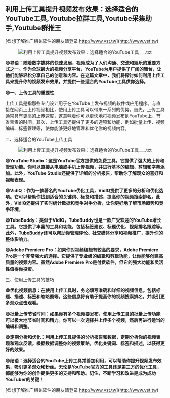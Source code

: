## **利用上传工具提升视频发布效果：选择适合的YouTube工具,Youtube拉群工具,Youtube采集助手,Youtube群推王**

[😍想了解推广相关软件的朋友请登录 http://www.vst.tw](http://www.vst.tw)

 <center><img src="https://vst.tw/MP4/tuiguang/png/0.png" alt="利用上传工具提升视频发布效果：选择适合的YouTube工具___.txt"></center>

**😄导语：随着数字媒体的快速发展，视频成为了人们沟通、交流和娱乐的重要方式之一。作为全球最大的视频分享平台，YouTube为用户提供了广阔的舞台，让他们能够轻松分享自己的创意和内容。在这篇文章中，我们将探讨如何利用上传工具来提升你的视频发布效果，并提供一些适合的YouTube工具供你选择。**

**😄一、上传工具的重要性**

上传工具是指那些专门设计用于在YouTube上发布视频的软件或应用程序。与直接在网页上上传视频相比，使用上传工具可以带来一系列的优势。首先，上传工具通常具有更高的上传速度，这意味着你可以更快地将视频发布到YouTube上，节省宝贵的时间。其次，上传工具还提供了更多的选项和功能，例如批量上传、视频编辑、标签管理等，使你能够更好地管理和优化你的视频内容。

二、选择适合的YouTube上传工具

 <center><img src="https://vst.tw/MP4/tuiguang/png/7.png" alt="利用上传工具提升视频发布效果：选择适合的YouTube工具___.txt"></center>

**😄YouTube Studio：这是YouTube官方提供的免费工具，它提供了强大的上传和管理功能。你可以直接从电脑或手机上传视频，并进行基本的编辑、剪辑和字幕添加。此外，YouTube Studio还提供了详细的分析报告，帮助你了解观众的喜好和视频表现。**

**😄VidIQ：作为一款著名的YouTube优化工具，VidIQ提供了更多的分析和优化选项。它可以帮助你找到适合的关键词、标签和描述，提高你的视频搜索排名。此外，VidIQ还提供了实时统计数据和竞争对手分析，让你更好地了解市场趋势和竞争环境。**

**😄TubeBuddy：类似于VidIQ，TubeBuddy也是一款广受欢迎的YouTube增长工具。它提供了丰富的工具和功能，包括标签建议、标题优化、视频排名跟踪等。此外，TubeBuddy还可以帮助你管理评论、社交媒体分享和视频推广，提升你的整体影响力。**

**😄Adobe Premiere Pro：如果你对视频编辑有较高的要求，Adobe Premiere Pro是一个非常强大的选择。它提供了专业级的编辑和剪辑功能，让你能够创建高质量的视频内容。虽然Adobe Premiere Pro是付费软件，但它的强大功能和灵活性值得你投资。**

三、使用上传工具的技巧

**😄优化视频信息：在使用上传工具时，务必填写准确和详细的视频信息。包括标题、描述、标签和缩略图等。这些信息将有助于提高你的视频搜索排名，并吸引更多观众点击观看。**

**😄批量上传节省时间：如果你有多个视频要发布，使用上传工具的批量上传功能可以极大地节省时间和精力。你可以一次选择并上传多个视频，然后再进行适当的编辑和调整。**

**😄定期分析和优化：利用上传工具提供的分析报告和数据，定期分析你的视频表现和观众反馈。根据数据调整你的视频策略，优化关键词、标签和描述，以获得更好的效果。**

**😄结语：选择适合的YouTube上传工具并善加利用，可以帮助你提升视频发布效果，吸引更多观众和粉丝。无论是YouTube官方的工具还是第三方的优化工具，都能够为你的创作提供更多的支持和帮助。记住，不断学习和改进是成为成功YouTuber的关键！**

[😍想了解推广相关软件的朋友请登录 http://www.vst.tw](http://www.vst.tw)



